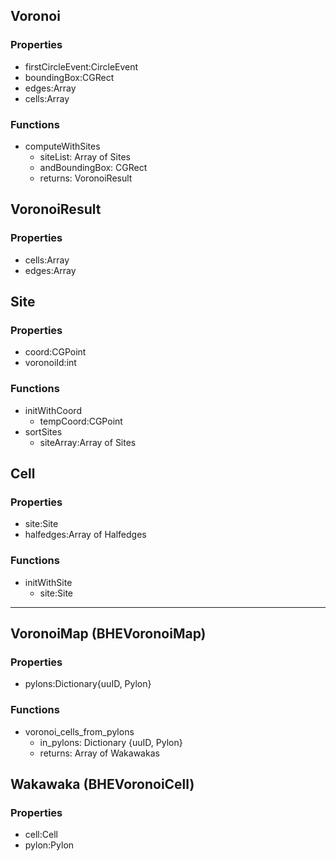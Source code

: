 ## Voronoi
### Properties
- firstCircleEvent:CircleEvent
- boundingBox:CGRect
- edges:Array
- cells:Array
### Functions
- computeWithSites
  - siteList: Array of Sites
  - andBoundingBox: CGRect
  - returns: VoronoiResult


## VoronoiResult
### Properties
- cells:Array
- edges:Array

## Site
### Properties
- coord:CGPoint
- voronoiId:int
### Functions
- initWithCoord
  - tempCoord:CGPoint
- sortSites
  - siteArray:Array of Sites

## Cell
### Properties
- site:Site
- halfedges:Array of Halfedges
### Functions
- initWithSite
  - site:Site

---

## VoronoiMap (BHEVoronoiMap)
### Properties
- pylons:Dictionary{uuID, Pylon}
### Functions
- voronoi_cells_from_pylons
  - in_pylons: Dictionary {uuID, Pylon}
  - returns: Array of Wakawakas

## Wakawaka (BHEVoronoiCell)
### Properties
- cell:Cell
- pylon:Pylon
